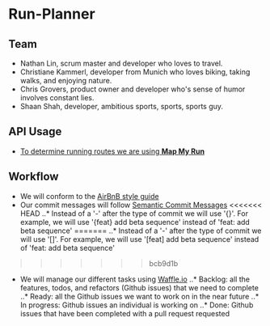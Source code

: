 # Run-Planner

## Team
* Nathan Lin, scrum master and developer who loves to travel.
* Christiane Kammerl, developer from Munich who loves biking, taking walks, and enjoying nature.
* Chris Grovers, product owner and developer who's sense of humor involves constant lies.
* Shaan Shah, developer, ambitious sports, sports, sports guy.

## API Usage
* [To determine running routes we are using **Map My Run**](https://developer.underarmour.com/docs/)

## Workflow
* We will conform to the [AirBnB style guide](https://github.com/airbnb/javascript/tree/master/es5)
* Our commit messages will follow [Semantic Commit Messages](http://seesparkbox.com/foundry/semantic_commit_messages)
<<<<<<< HEAD
..* Instead of a '-' after the type of commit we will use '{}'. For example, we will use '{feat} add beta sequence' instead of 'feat: add beta sequence'
=======
..* Instead of a '-' after the type of commit we will use '[]'. For example, we will use '[feat] add beta sequence' instead of 'feat: add beta sequence'
>>>>>>> bcb9d1b
* We will manage our different tasks using [Waffle.io](https://waffle.io/clairvoyantchameleon/Run-Planner)
..* Backlog: all the features, todos, and refactors (Github issues) that we need to complete
..* Ready: all the Github issues we want to work on in the near future
..* In progress: Github issues an individual is working on
..* Done: Github issues that have been completed with a pull request requested
